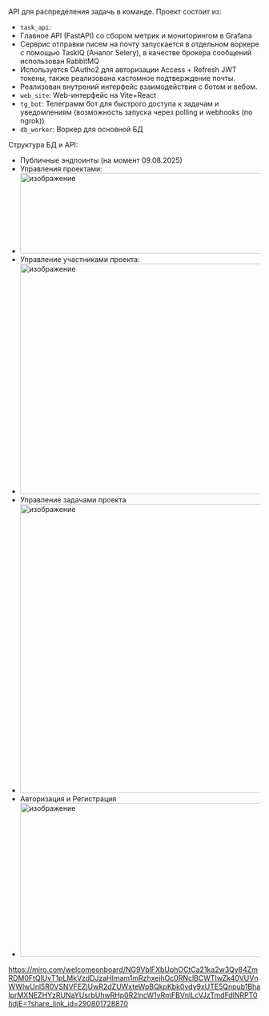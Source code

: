 API для распределения задачь в команде.
Проект состоит из:
 - `task_api`:
 - Главное API (FastAPI) со сбором метрик и мониторингом в Grafana
 - Серврис отправки писем на почту запускается в отдельном воркере c помощью TaskIQ (Аналог Selery), в качестве брокера сообщений использован RabbitMQ
 - Используется OAutho2 для авторизации Access + Refresh JWT токены, также реализована кастомное подтверждение почты.
 - Реализован внутрений интерфейс взаимодействия с ботом и вебом.
 - `web_site`: Web-интерфейс на Vite+React
 - `tg_bot`: Телеграмм бот для быстрого доступа к задачам и уведомлениям (возможность запуска через polling и webhooks (по ngrok))
 - `db_worker`: Воркер для основной БД
 

Cтруктура БД и API:
- Публичные эндпоинты (на момент 09.08.2025)
- Управления проектами:
- <img width="755" height="161" alt="изображение" src="https://github.com/user-attachments/assets/67f97ea1-68ee-427f-b6cd-46f28ebc7221" />
- Управление участниками проекта:
- <img width="912" height="460" alt="изображение" src="https://github.com/user-attachments/assets/92cf2ae6-8f98-4ad5-baaa-1e7beee3c94a" />
- Управление задачами проекта
- <img width="940" height="577" alt="изображение" src="https://github.com/user-attachments/assets/ae99f8f1-d5f6-4c85-886b-d585fed41b3b" />
- Авторизация и Регистрация
- <img width="656" height="307" alt="изображение" src="https://github.com/user-attachments/assets/9e915383-24aa-43cb-bbba-f41cb23ee967" />


https://miro.com/welcomeonboard/NG9VblFXbUphOCtCa21ka2w3Qy84ZmRDM0FtQlUvT1pLMkVzdDJzaHlmam1mRzhxejhOc0RNclBCWTIwZk40VUVnWWlwUnl5R0VSNVFEZjUwR2dZUWxteWpBQkpKbk0ydy9xUTE5Qnpub1BhalprMXNEZHYzRUNaYUsrbUhwRHp0R2lncW1vRmFBVnlLcVJzTmdFdlNRPT0hdjE=?share_link_id=290801728870
